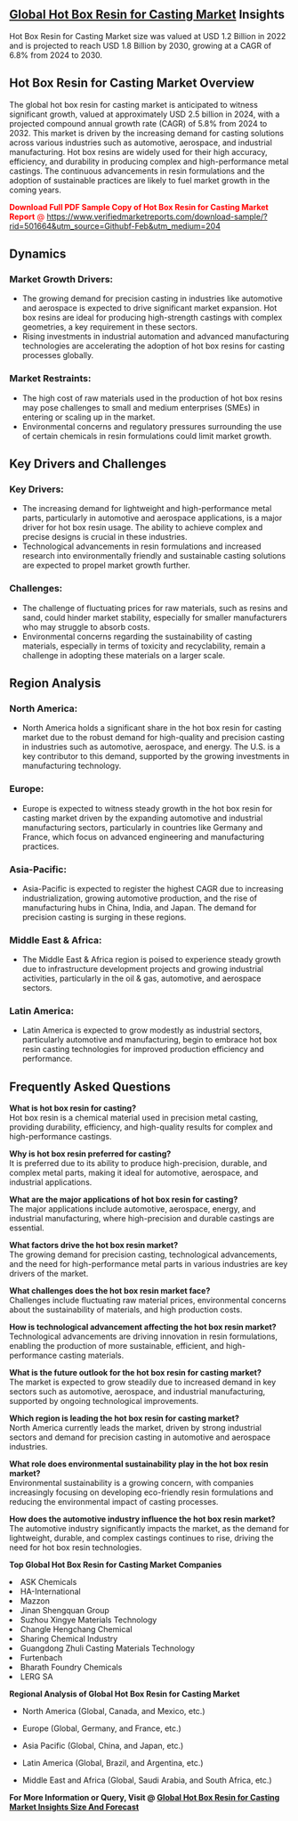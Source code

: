 <h2><a href="https://www.verifiedmarketreports.com/download-sample/?rid=501664&amp;utm_source=Githubf&amp;utm_medium=204" target="_blank">Global Hot Box Resin for Casting Market</a> Insights</h2><p>Hot Box Resin for Casting Market size was valued at USD 1.2 Billion in 2022 and is projected to reach USD 1.8 Billion by 2030, growing at a CAGR of 6.8% from 2024 to 2030.</p><p><h2>Hot Box Resin for Casting Market Overview</h2> <p>The global hot box resin for casting market is anticipated to witness significant growth, valued at approximately USD 2.5 billion in 2024, with a projected compound annual growth rate (CAGR) of 5.8% from 2024 to 2032. This market is driven by the increasing demand for casting solutions across various industries such as automotive, aerospace, and industrial manufacturing. Hot box resins are widely used for their high accuracy, efficiency, and durability in producing complex and high-performance metal castings. The continuous advancements in resin formulations and the adoption of sustainable practices are likely to fuel market growth in the coming years.</p> <p><p><span class=""><span style="color: #ff0000;"><strong>Download Full PDF Sample Copy of Hot Box Resin for Casting Market Report</strong> @ </span><a href="https://www.verifiedmarketreports.com/download-sample/?rid=501664&amp;utm_source=Githubf-Feb&amp;utm_medium=204" target="_blank">https://www.verifiedmarketreports.com/download-sample/?rid=501664&amp;utm_source=Githubf-Feb&amp;utm_medium=204</a></span></p></p> <h2>Dynamics</h2> <h3>Market Growth Drivers:</h3> <ul> <li>The growing demand for precision casting in industries like automotive and aerospace is expected to drive significant market expansion. Hot box resins are ideal for producing high-strength castings with complex geometries, a key requirement in these sectors.</li> <li>Rising investments in industrial automation and advanced manufacturing technologies are accelerating the adoption of hot box resins for casting processes globally.</li> </ul> <h3>Market Restraints:</h3> <ul> <li>The high cost of raw materials used in the production of hot box resins may pose challenges to small and medium enterprises (SMEs) in entering or scaling up in the market.</li> <li>Environmental concerns and regulatory pressures surrounding the use of certain chemicals in resin formulations could limit market growth.</li> </ul> <h2>Key Drivers and Challenges</h2> <h3>Key Drivers:</h3> <ul> <li>The increasing demand for lightweight and high-performance metal parts, particularly in automotive and aerospace applications, is a major driver for hot box resin usage. The ability to achieve complex and precise designs is crucial in these industries.</li> <li>Technological advancements in resin formulations and increased research into environmentally friendly and sustainable casting solutions are expected to propel market growth further.</li> </ul> <h3>Challenges:</h3> <ul> <li>The challenge of fluctuating prices for raw materials, such as resins and sand, could hinder market stability, especially for smaller manufacturers who may struggle to absorb costs.</li> <li>Environmental concerns regarding the sustainability of casting materials, especially in terms of toxicity and recyclability, remain a challenge in adopting these materials on a larger scale.</li> </ul> <h2>Region Analysis</h2> <h3>North America:</h3> <ul> <li>North America holds a significant share in the hot box resin for casting market due to the robust demand for high-quality and precision casting in industries such as automotive, aerospace, and energy. The U.S. is a key contributor to this demand, supported by the growing investments in manufacturing technology.</li> </ul> <h3>Europe:</h3> <ul> <li>Europe is expected to witness steady growth in the hot box resin for casting market driven by the expanding automotive and industrial manufacturing sectors, particularly in countries like Germany and France, which focus on advanced engineering and manufacturing practices.</li> </ul> <h3>Asia-Pacific:</h3> <ul> <li>Asia-Pacific is expected to register the highest CAGR due to increasing industrialization, growing automotive production, and the rise of manufacturing hubs in China, India, and Japan. The demand for precision casting is surging in these regions.</li> </ul> <h3>Middle East & Africa:</h3> <ul> <li>The Middle East & Africa region is poised to experience steady growth due to infrastructure development projects and growing industrial activities, particularly in the oil & gas, automotive, and aerospace sectors.</li> </ul> <h3>Latin America:</h3> <ul> <li>Latin America is expected to grow modestly as industrial sectors, particularly automotive and manufacturing, begin to embrace hot box resin casting technologies for improved production efficiency and performance.</li> </ul> <h2>Frequently Asked Questions</h2> <p><b>What is hot box resin for casting?</b><br>Hot box resin is a chemical material used in precision metal casting, providing durability, efficiency, and high-quality results for complex and high-performance castings.</p> <p><b>Why is hot box resin preferred for casting?</b><br>It is preferred due to its ability to produce high-precision, durable, and complex metal parts, making it ideal for automotive, aerospace, and industrial applications.</p> <p><b>What are the major applications of hot box resin for casting?</b><br>The major applications include automotive, aerospace, energy, and industrial manufacturing, where high-precision and durable castings are essential.</p> <p><b>What factors drive the hot box resin market?</b><br>The growing demand for precision casting, technological advancements, and the need for high-performance metal parts in various industries are key drivers of the market.</p> <p><b>What challenges does the hot box resin market face?</b><br>Challenges include fluctuating raw material prices, environmental concerns about the sustainability of materials, and high production costs.</p> <p><b>How is technological advancement affecting the hot box resin market?</b><br>Technological advancements are driving innovation in resin formulations, enabling the production of more sustainable, efficient, and high-performance casting materials.</p> <p><b>What is the future outlook for the hot box resin for casting market?</b><br>The market is expected to grow steadily due to increased demand in key sectors such as automotive, aerospace, and industrial manufacturing, supported by ongoing technological improvements.</p> <p><b>Which region is leading the hot box resin for casting market?</b><br>North America currently leads the market, driven by strong industrial sectors and demand for precision casting in automotive and aerospace industries.</p> <p><b>What role does environmental sustainability play in the hot box resin market?</b><br>Environmental sustainability is a growing concern, with companies increasingly focusing on developing eco-friendly resin formulations and reducing the environmental impact of casting processes.</p> <p><b>How does the automotive industry influence the hot box resin market?</b><br>The automotive industry significantly impacts the market, as the demand for lightweight, durable, and complex castings continues to rise, driving the need for hot box resin technologies.</p> </p><p><strong>Top Global Hot Box Resin for Casting Market Companies</strong></p><div data-test-id=""><p><li>ASK Chemicals</li><li> HA-International</li><li> Mazzon</li><li> Jinan Shengquan Group</li><li> Suzhou Xingye Materials Technology</li><li> Changle Hengchang Chemical</li><li> Sharing Chemical Industry</li><li> Guangdong Zhuli Casting Materials Technology</li><li> Furtenbach</li><li> Bharath Foundry Chemicals</li><li> LERG SA</li></p><div><strong>Regional Analysis of&nbsp;Global Hot Box Resin for Casting Market</strong></div><ul><li dir="ltr"><p dir="ltr">North America&nbsp;(Global, Canada, and Mexico, etc.)</p></li><li dir="ltr"><p dir="ltr">Europe (Global, Germany, and France, etc.)</p></li><li dir="ltr"><p dir="ltr">Asia Pacific&nbsp;(Global, China, and Japan, etc.)</p></li><li dir="ltr"><p dir="ltr">Latin America&nbsp;(Global, Brazil, and Argentina, etc.)</p></li><li dir="ltr">Middle East and Africa&nbsp;(Global, Saudi Arabia, and South Africa, etc.)</li></ul><p><strong>For More Information or Query, Visit @&nbsp;</strong><strong><a href="https://www.verifiedmarketreports.com/product/hot-box-resin-for-casting-market/?utm_source=Githubf&amp;utm_medium=204" target="_blank">Global Hot Box Resin for Casting Market Insights Size And Forecast</a></strong></p></div>
